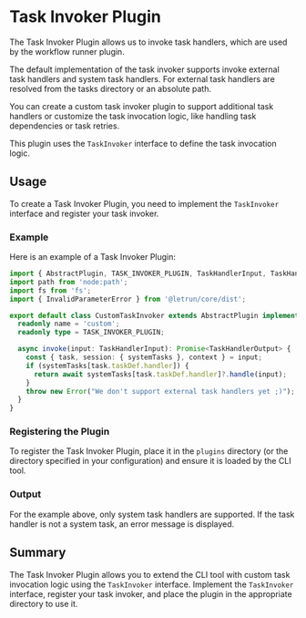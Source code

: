 # Task Invoker Plugin

The Task Invoker Plugin allows us to invoke task handlers, which are used by the workflow runner plugin.

The default implementation of the task invoker supports invoke external task handlers and system task handlers.
For external task handlers are resolved from the tasks directory or an absolute path.

You can create a custom task invoker plugin to support additional task handlers or customize the task invocation logic,
like handling task dependencies or task retries.

This plugin uses the `TaskInvoker` interface to define the task invocation logic.

## Usage

To create a Task Invoker Plugin, you need to implement the `TaskInvoker` interface and register your task invoker.

### Example

Here is an example of a Task Invoker Plugin:

```typescript
import { AbstractPlugin, TASK_INVOKER_PLUGIN, TaskHandlerInput, TaskHandlerOutput, TaskInvoker } from '@letrun/core';
import path from 'node:path';
import fs from 'fs';
import { InvalidParameterError } from '@letrun/core/dist';

export default class CustomTaskInvoker extends AbstractPlugin implements TaskInvoker {
  readonly name = 'custom';
  readonly type = TASK_INVOKER_PLUGIN;

  async invoke(input: TaskHandlerInput): Promise<TaskHandlerOutput> {
    const { task, session: { systemTasks }, context } = input;
    if (systemTasks[task.taskDef.handler]) {
      return await systemTasks[task.taskDef.handler]?.handle(input);
    }
    throw new Error("We don't support external task handlers yet ;)");
  }
}
```

### Registering the Plugin

To register the Task Invoker Plugin, place it in the `plugins` directory (or the directory specified in your configuration) and ensure it is loaded by the CLI tool.

### Output

For the example above, only system task handlers are supported. If the task handler is not a system task, an error message is displayed.

## Summary

The Task Invoker Plugin allows you to extend the CLI tool with custom task invocation logic using the `TaskInvoker` interface.
Implement the `TaskInvoker` interface, register your task invoker, and place the plugin in the appropriate directory to use it.
